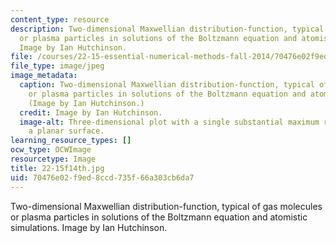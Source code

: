```yaml
---
content_type: resource
description: Two-dimensional Maxwellian distribution-function, typical of gas molecules
  or plasma particles in solutions of the Boltzmann equation and atomistic simulations.
  Image by Ian Hutchinson.
file: /courses/22-15-essential-numerical-methods-fall-2014/70476e02f9ed8ccd735f66a303cb6da7_22-15f14th.jpg
file_type: image/jpeg
image_metadata:
  caption: Two-dimensional Maxwellian distribution-function, typical of gas molecules
    or plasma particles in solutions of the Boltzmann equation and atomistic simulations.
    (Image by Ian Hutchinson.)
  credit: Image by Ian Hutchinson.
  image-alt: Three-dimensional plot with a single substantial maximum rising above
    a planar surface.
learning_resource_types: []
ocw_type: OCWImage
resourcetype: Image
title: 22-15f14th.jpg
uid: 70476e02-f9ed-8ccd-735f-66a303cb6da7
---
```

Two-dimensional Maxwellian distribution-function, typical of gas molecules or plasma particles in solutions of the Boltzmann equation and atomistic simulations. Image by Ian Hutchinson.

